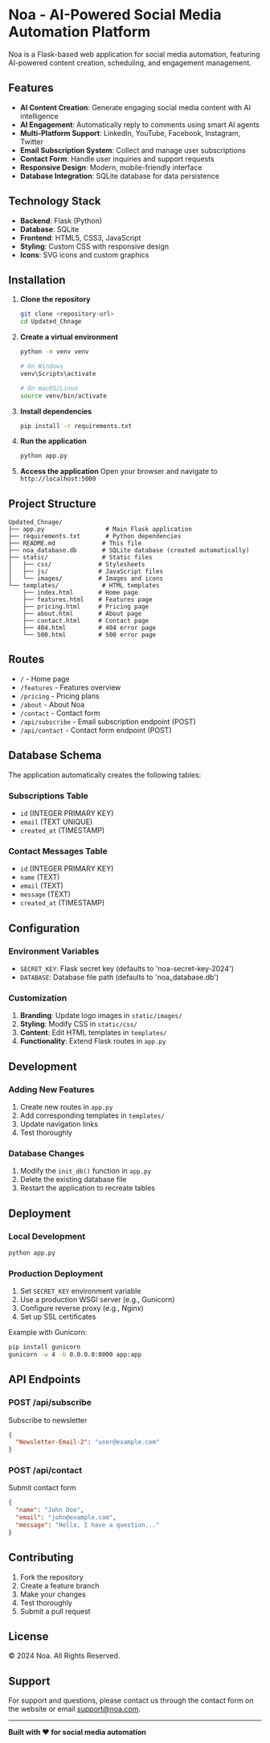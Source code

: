 # Noa - AI-Powered Social Media Automation Platform

Noa is a Flask-based web application for social media automation, featuring AI-powered content creation, scheduling, and engagement management.

## Features

- **AI Content Creation**: Generate engaging social media content with AI intelligence
- **AI Engagement**: Automatically reply to comments using smart AI agents
- **Multi-Platform Support**: LinkedIn, YouTube, Facebook, Instagram, Twitter
- **Email Subscription System**: Collect and manage user subscriptions
- **Contact Form**: Handle user inquiries and support requests
- **Responsive Design**: Modern, mobile-friendly interface
- **Database Integration**: SQLite database for data persistence

## Technology Stack

- **Backend**: Flask (Python)
- **Database**: SQLite
- **Frontend**: HTML5, CSS3, JavaScript
- **Styling**: Custom CSS with responsive design
- **Icons**: SVG icons and custom graphics

## Installation

1. **Clone the repository**
   ```bash
   git clone <repository-url>
   cd Updated_Chnage
   ```

2. **Create a virtual environment**
   ```bash
   python -m venv venv
   
   # On Windows
   venv\Scripts\activate
   
   # On macOS/Linux
   source venv/bin/activate
   ```

3. **Install dependencies**
   ```bash
   pip install -r requirements.txt
   ```

4. **Run the application**
   ```bash
   python app.py
   ```

5. **Access the application**
   Open your browser and navigate to `http://localhost:5000`

## Project Structure

```
Updated_Chnage/
├── app.py                 # Main Flask application
├── requirements.txt       # Python dependencies
├── README.md             # This file
├── noa_database.db       # SQLite database (created automatically)
├── static/               # Static files
│   ├── css/             # Stylesheets
│   ├── js/              # JavaScript files
│   └── images/          # Images and icons
└── templates/            # HTML templates
    ├── index.html       # Home page
    ├── features.html    # Features page
    ├── pricing.html     # Pricing page
    ├── about.html       # About page
    ├── contact.html     # Contact page
    ├── 404.html         # 404 error page
    └── 500.html         # 500 error page
```

## Routes

- `/` - Home page
- `/features` - Features overview
- `/pricing` - Pricing plans
- `/about` - About Noa
- `/contact` - Contact form
- `/api/subscribe` - Email subscription endpoint (POST)
- `/api/contact` - Contact form endpoint (POST)

## Database Schema

The application automatically creates the following tables:

### Subscriptions Table
- `id` (INTEGER PRIMARY KEY)
- `email` (TEXT UNIQUE)
- `created_at` (TIMESTAMP)

### Contact Messages Table
- `id` (INTEGER PRIMARY KEY)
- `name` (TEXT)
- `email` (TEXT)
- `message` (TEXT)
- `created_at` (TIMESTAMP)

## Configuration

### Environment Variables
- `SECRET_KEY`: Flask secret key (defaults to 'noa-secret-key-2024')
- `DATABASE`: Database file path (defaults to 'noa_database.db')

### Customization
1. **Branding**: Update logo images in `static/images/`
2. **Styling**: Modify CSS in `static/css/`
3. **Content**: Edit HTML templates in `templates/`
4. **Functionality**: Extend Flask routes in `app.py`

## Development

### Adding New Features
1. Create new routes in `app.py`
2. Add corresponding templates in `templates/`
3. Update navigation links
4. Test thoroughly

### Database Changes
1. Modify the `init_db()` function in `app.py`
2. Delete the existing database file
3. Restart the application to recreate tables

## Deployment

### Local Development
```bash
python app.py
```

### Production Deployment
1. Set `SECRET_KEY` environment variable
2. Use a production WSGI server (e.g., Gunicorn)
3. Configure reverse proxy (e.g., Nginx)
4. Set up SSL certificates

Example with Gunicorn:
```bash
pip install gunicorn
gunicorn -w 4 -b 0.0.0.0:8000 app:app
```

## API Endpoints

### POST /api/subscribe
Subscribe to newsletter
```json
{
  "Newsletter-Email-2": "user@example.com"
}
```

### POST /api/contact
Submit contact form
```json
{
  "name": "John Doe",
  "email": "john@example.com",
  "message": "Hello, I have a question..."
}
```

## Contributing

1. Fork the repository
2. Create a feature branch
3. Make your changes
4. Test thoroughly
5. Submit a pull request

## License

© 2024 Noa. All Rights Reserved.

## Support

For support and questions, please contact us through the contact form on the website or email support@noa.com.

---

**Built with ❤️ for social media automation** 